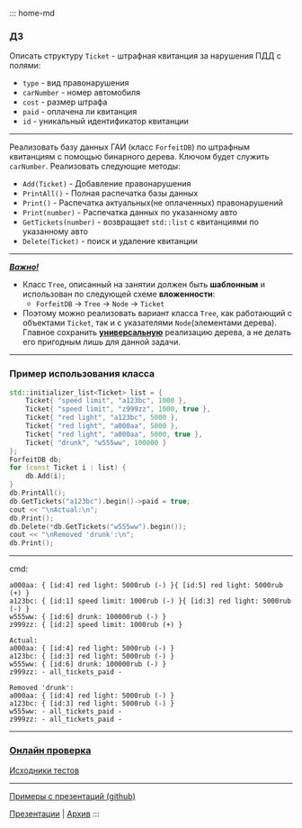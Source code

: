 ::: home-md 
<!-- .element: hidden="hidden" -->

### ДЗ

Описать структуру `Ticket` - штрафная квитанция за нарушения ПДД с полями:
- `type` - вид правонарушения
- `carNumber` - номер автомобиля
- `cost` - размер штрафа
- `paid` - оплачена ли квитанция
- `id` - уникальный идентификатор квитанции

---
Реализовать базу данных ГАИ (класс `ForfeitDB`) по штрафным квитанциям с помощью бинарного дерева. Ключом будет служить `carNumber`. Реализовать следующие методы:
- `Add(Ticket)` - Добавление правонарушения
- `PrintAll()` - Полная распечатка базы данных
- `Print()` - Распечатка актуальных(не оплаченных) правонарушений
- `Print(number)` - Распечатка данных по указанному авто
- `GetTickets(number)` - возвращает `std::list` с квитанциями по указанному авто
- `Delete(Ticket)` - поиск и удаление квитанции

---
<u>***Важно!***</u> 
- Класс `Tree`, описанный на занятии должен быть **шаблонным** и использован по следующей схеме **вложенности**:
	- `ForfeitDB` -> `Tree` -> `Node` -> `Ticket`
- Поэтому можно реализовать вариант класса `Tree`, как работающий с объектами `Ticket`, так и с указателями `Node`(элементами дерева). Главное сохранить <u>**универсальную**</u> реализацию дерева, а не делать его пригодным лишь для данной задачи.

---
### Пример использования класса
``` cpp
std::initializer_list<Ticket> list = {
	Ticket{ "speed limit", "a123bc", 1000 },
	Ticket{ "speed limit", "z999zz", 1000, true },
	Ticket{ "red light", "a123bc", 5000 },
	Ticket{ "red light", "a000aa", 5000 },
	Ticket{ "red light", "a000aa", 5000, true },
	Ticket{ "drunk", "w555ww", 100000 }
};
ForfeitDB db;
for (const Ticket i : list) {
	db.Add(i);
}
db.PrintAll();
db.GetTickets("a123bc").begin()->paid = true;
cout << "\nActual:\n";
db.Print();
db.Delete(*db.GetTickets("w555ww").begin());
cout << "\nRemoved 'drunk':\n";
db.Print();
```

---
cmd:
``` shell
a000aa: { [id:4] red light: 5000rub (-) }{ [id:5] red light: 5000rub (+) }
a123bc: { [id:1] speed limit: 1000rub (-) }{ [id:3] red light: 5000rub (-) }
w555ww: { [id:6] drunk: 100000rub (-) }
z999zz: { [id:2] speed limit: 1000rub (+) }

Actual:
a000aa: { [id:4] red light: 5000rub (-) }
a123bc: { [id:3] red light: 5000rub (-) }
w555ww: { [id:6] drunk: 100000rub (-) }
z999zz: - all_tickets_paid -

Removed 'drunk':
a000aa: { [id:4] red light: 5000rub (-) }
a123bc: { [id:3] red light: 5000rub (-) }
w555ww: - all_tickets_paid -
z999zz: - all_tickets_paid -
```
---

### [Онлайн проверка]()
[Исходники тестов]()

---
[Примеры с презентаций (github)](https://github.com/aatutor/oop_cpp_files)

[Презентации](https://aatutor.github.io/slides_oop_cpp/) | [Архив](https://sourceforge.net/projects/cpp-oop-top-aca/files/Lections/active/)
:::
